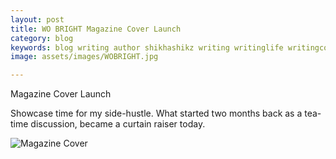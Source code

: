 ```yaml
---
layout: post
title: WO BRIGHT Magazine Cover Launch
category: blog
keywords: blog writing author shikhashikz writing writinglife writingcommunity magazine wobright coverlaunch
image: assets/images/WOBRIGHT.jpg

---
```

Magazine Cover Launch

Showcase time for my side-hustle. What started two months back as a tea-time discussion, became a curtain raiser today.

![Magazine Cover](https://user-images.githubusercontent.com/21696121/124138773-9ab55980-daa4-11eb-9b27-633d91164826.jpeg)
